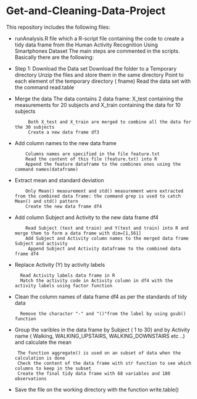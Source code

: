 Get-and-Cleaning-Data-Project
=============================
This repository includes the following files:
- runAnalysis.R file which a R-script file containing the code to create a tidy data frame from the Human Activity Recognition Using Smartphones Dataset
The main steps are commented in the scripts. Basically there are the following:
 * Step 1: Download the Data set
          Download the folder to a Temporary directory
          Unzip the files and store them in the same directory
          Point to each element of the temporary directory ( fname)
          Read the data set with the command read.table
          
* Merge the data
           The data contains 2 data frame: X_test containing the measurements for 20 subjects and X_train containing the data for 10 subjects

           Both X_test and X_train are merged to combine all the data for the 30 subjects
           Create a new data frame df3
        
* Add column names to the new data frame

          Columns names are specified in the file feature.txt
          Read the content of this file (feature.txt) into R
          Append the feature dataframe to the combines ones using the command names(dataframe)
        
* Extract mean and standard deviation

          Only Mean() measurement and std() measurement were extracted from the combined data frame: the command grep is used to catch Mean() and std() pattern
          Create the new data frame df4
        
* Add column Subject and Activity to the new data frame df4

          Read Subject (test and train) and Y(test and train) into R and merge them to form a data frame with dim=[1,561]
          Add Subject and Activity column names to the merged data frame Subject and activity
           Append Subject and Activity dataframe to the combined data frame df4

* Replace Activity (Y) by activity labels

        Read Activity labels data frame in R
        Match the activity code in Activity column in df4 with the activity labels using factor function
        
* Clean the column names of data frame df4 as per the standards of tidy data 

        Remove the character "-" and "()"from the label by using gsub() function
    
* Group the varibles in the data frame by Subject ( 1 to 30) and by Activity name ( Walking, WALKING_UPSTAIRS, WALKING_DOWNSTAIRS etc ..) and calculate the mean

       The function aggregate() is used on an subset of data when the calculation is done 
       Check the content of the data frame with str function to see which columns to keep in the subset
       Create the final tidy data frame with 68 variables and 180 observations
       
  
* Save the file on the working directory with the function write.table()
        
 
